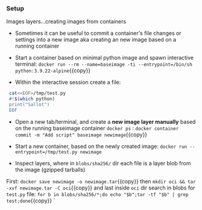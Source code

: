 ### Setup

Images layers...creating images from containers


* Sometimes it can be useful to commit a container's file changes or settings into a new image aka creating an new image based on a running container

* Start a container based on minimal python image and spawn interactive terminal:
`docker run --rm --name=baseimage -ti --entrypoint=/bin/sh python:3.9.22-alpine`{{copy}}

* Within the interactive session create a file:

```bash
 cat<<EOF>/tmp/test.py
 #!$(which python)
 print("Sallot")
 EOF
```

* Open a new tab/terminal, and create a **new image layer manually** based on the running baseimage container `docker ps` : `docker container commit -m "Add script" baseimage newimage`{{copy}}

* Start a new container, based on the newly created image: `docker run --entrypoint=/tmp/test.py newimage`

* Inspect layers, where in `blobs/sha256/` dir each file is a layer blob from the image (gzipped tarballs)

First: `docker save newimage -o newimage.tar`{{copy}} then `mkdir oci && tar -xvf newimage.tar -C oci`{{copy}} and last inside `oci` dir search in blobs for `test.py` file: `for b in blobs/sha256/*;do echo "$b";tar -tf "$b" | grep test;done`{{copy}}
`